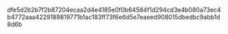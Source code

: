 dfe5d2b2b7f2b87204ecaa2d4e4185e0f0b64584f1d294cd3e4b080a73ec4b4772aaa4229189819771b1ac183ff73f6e6d5e7eaeed908015dbedbc9abb1d8d6b

